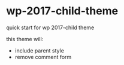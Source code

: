 # wp-2017-child-theme
quick start for wp 2017-child theme

this theme will:
* include parent style
* remove comment form
